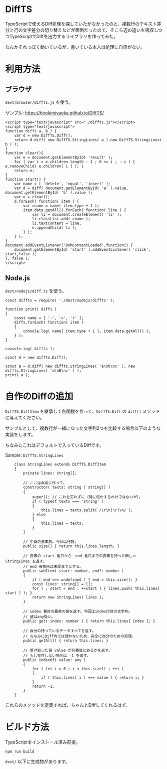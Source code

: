 # DiffTS

TypeScriptで使えるDiff処理を探していたがなかったのと、複数行のテキスト差分と行の文字差分の切り替えなどが面倒だったので、そこら辺の違いを吸収しつつTypeScriptでDiffを出力するライブラリを作ってみた。

なんかそれっぽく動いているが、書いている本人は処理に自信がない。

# 利用方法

## ブラウザ

`dest/browser/diffts.js` を使う。

サンプル: https://hirokimiyaoka.github.io/DiffTS/

```
<script type="text/javascript" src="./diffts.js"></script>
<script type="text/javascript">
function diff( a, b ) {
	var d = new DiffTS.Diff();
	return d.diff( new DiffTS.StringLines( a ),new DiffTS.StringLines( b ) );
}
function clear(){
	var e = document.getElementById( 'result' );
	for ( var i = e.children.length - 1 ; 0 <= i ; --i ) { e.removeChild( e.children[ i ] ); }
	return e;
}
function start() {
	var name = [ 'delete', 'equal', 'insert' ];
	var d = diff( document.getElementById( 'a' ).value, document.getElementById( 'b' ).value );
	var e = clear();
	d.forEach( function( item ) {
		var cname = name[ item.type + 1 ];
		item.data.getAll().forEach( function( line ) {
			var li = document.createElement( 'li' );
			li.classList.add( cname );
			li.textContent = line;
			e.appendChild( li );
		} );
	} );
}
document.addEventListener('DOMContentLoaded',function() {
	document.getElementById( 'start' ).addEventListener( 'click', start,false );
}, false );
</script>
```

## Node.js

`dest/nodejs/diff.ts` を使う。

```
const diffts = require( './dest/nodejs/diffts' );

function print( diffs )
{
	const name = [ '-', '=', '+' ];
	diffs.forEach( function( item )
	{
		console.log( name[ item.type + 1 ], item.data.getAll() );
	} );
}

console.log( diffts );

const d = new diffts.Diff();

const a = d.diff( new diffts.StringLines( 'a\nb\nc' ), new diffts.StringLines( 'a\nB\nc' ) );
print( a );
```

# 自作のDiffの追加

`DiffTS.DiffItem` を継承して各関数を作って、`DiffTS.Diff` の `diff()` メソッドに与えてください。

サンプルとして、複数行が一緒になった文字列2つを比較する場合以下のような実装をします。

ちなみにこれはデフォルトで入っているDiffです。

Sample: `DiffTS.StringLines`

```
	class StringLines extends DiffTS.DiffItem
	{
		private lines: string[];

		// ここは自由に作って。
		constructor( texts: string | string[] )
		{
			super(); // これを忘れずに（特に何かするわけではないが）。
			if ( typeof texts === 'string' )
			{
				this.lines = texts.split( /\r\n|\r|\n/ );
			} else
			{
				this.lines = texts;
			}
		}

		// 中身の要素数。今回は行数。
		public size() { return this.lines.length; }

		// 要素の start 番目から　end 番目までの要素を持った新しい StringLines を返す。
		// end 省略時は末尾までとする。
		public subItem( start: number, end?: number )
		{
			if ( end === undefined ) { end = this.size(); }
			const lines: string[] = [];
			for ( ; start < end ; ++start ) { lines.push( this.lines[ start ] ); }
			return new StringLines( lines );
		}

		// index 番目の要素の値を返す。今回はindex行目の文字列。
		// 値はany扱い。
		public get( index: number ) { return this.lines[ index ]; }

		// 自分の持っているデータすべてを返す。
		// ちなみにDiff内では使わないため、完全に自分のための処理。
		public getAll() { return this.lines; }

		// 受け取った値 value が何番目にあるかを返す。
		// もし存在しない場合は -1 を返す。
		public indexOf( value: any )
		{
			for ( let i = 0 ; i < this.size() ; ++i )
			{
				if ( this.lines[ i ] === value ) { return i; }
			}
			return -1;
		}
	}
```

これらのメソッドを定義すれば、ちゃんとDiffしてくれるはず。

# ビルド方法

TypeScriptをインストール済み前提。

```
npm run build
```

`dest/` 以下に生成物があります。

